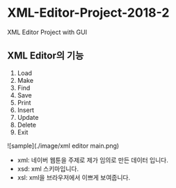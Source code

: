 # XML-Editor-Project-2018-2
XML Editor Project with GUI

## XML Editor의 기능

1. Load
2. Make
3. Find
4. Save
5. Print
6. Insert
7. Update
8. Delete
9. Exit

![sample](./image/xml editor main.png)

- xml: 네이버 웹툰을 주제로 제가 임의로 만든 데이터 입니다.
- xsd: xml 스키마입니다.
- xsl: xml을 브라우저에서 이쁘게 보여줍니다.
